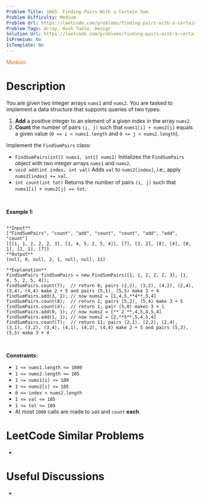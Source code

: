 ```yaml
---
Problem Title: 1865. Finding Pairs With a Certain Sum
Problem Difficulty: Medium
Problem Url: https://leetcode.com/problems/finding-pairs-with-a-certain-sum/
Problem Tags: Array, Hash Table, Design
Solution Url: https://leetcode.com/problems/finding-pairs-with-a-certain-sum/solution/
IsPremium: No
IsTemplate: No
---
```


<span style="color: rgb(239, 108, 0);">Medium</span>

# Description

You are given two integer arrays `nums1` and `nums2`. You are tasked to implement a data structure that supports queries of two types:


1. **Add** a positive integer to an element of a given index in the array `nums2`.
2. **Count** the number of pairs `(i, j)` such that `nums1[i] + nums2[j]` equals a given value (`0 <= i < nums1.length` and `0 <= j < nums2.length`).


Implement the `FindSumPairs` class:


* `FindSumPairs(int[] nums1, int[] nums2)` Initializes the `FindSumPairs` object with two integer arrays `nums1` and `nums2`.
* `void add(int index, int val)` Adds `val` to `nums2[index]`, i.e., apply `nums2[index] += val`.
* `int count(int tot)` Returns the number of pairs `(i, j)` such that `nums1[i] + nums2[j] == tot`.


 


**Example 1:**



```

**Input**
["FindSumPairs", "count", "add", "count", "count", "add", "add", "count"]
[[[1, 1, 2, 2, 2, 3], [1, 4, 5, 2, 5, 4]], [7], [3, 2], [8], [4], [0, 1], [1, 1], [7]]
**Output**
[null, 8, null, 2, 1, null, null, 11]

**Explanation**
FindSumPairs findSumPairs = new FindSumPairs([1, 1, 2, 2, 2, 3], [1, 4, 5, 2, 5, 4]);
findSumPairs.count(7);  // return 8; pairs (2,2), (3,2), (4,2), (2,4), (3,4), (4,4) make 2 + 5 and pairs (5,1), (5,5) make 3 + 4
findSumPairs.add(3, 2); // now nums2 = [1,4,5,**4**,5,4]
findSumPairs.count(8);  // return 2; pairs (5,2), (5,4) make 3 + 5
findSumPairs.count(4);  // return 1; pair (5,0) makes 3 + 1
findSumPairs.add(0, 1); // now nums2 = [**`2`**,4,5,4,5,4]
findSumPairs.add(1, 1); // now nums2 = [2,**5**,5,4,5,4]
findSumPairs.count(7);  // return 11; pairs (2,1), (2,2), (2,4), (3,1), (3,2), (3,4), (4,1), (4,2), (4,4) make 2 + 5 and pairs (5,3), (5,5) make 3 + 4

```

 


**Constraints:**


* `1 <= nums1.length <= 1000`
* `1 <= nums2.length <= 105`
* `1 <= nums1[i] <= 109`
* `1 <= nums2[i] <= 105`
* `0 <= index < nums2.length`
* `1 <= val <= 105`
* `1 <= tot <= 109`
* At most `1000` calls are made to `add` and `count` **each**.




# LeetCode Similar Problems

- []()

# Useful Discussions

- []()

